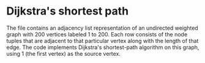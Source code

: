 # Dijkstra's shortest path

The file contains an adjacency list representation of an undirected weighted graph with 200 vertices labeled 1 to 200. Each row consists of the node tuples that are adjacent to that particular vertex along with the length of that edge.
The code implements Dijkstra's shortest-path algorithm on this graph, using 1 (the first vertex) as the source vertex.
